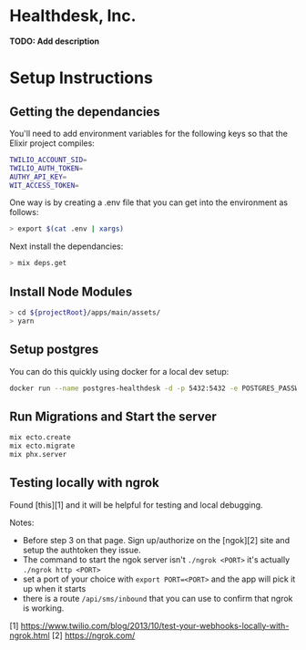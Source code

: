 # Healthdesk, Inc.

**TODO: Add description**

# Setup Instructions

## Getting the dependancies

You'll need to add environment variables for the following keys so that the Elixir project compiles:

```bash
TWILIO_ACCOUNT_SID=
TWILIO_AUTH_TOKEN=
AUTHY_API_KEY=
WIT_ACCESS_TOKEN=
```

One way is by creating a .env file that you can get into the environment as follows:

```bash
> export $(cat .env | xargs)
```

Next install the dependancies:

```bash
> mix deps.get
```

## Install Node Modules

```bash
> cd ${projectRoot}/apps/main/assets/
> yarn
```

## Setup postgres

You can do this quickly using docker for a local dev setup:

```bash
docker run --name postgres-healthdesk -d -p 5432:5432 -e POSTGRES_PASSWORD=postgres -e POSTGRES_DATABASE=healthdesk_dev -e POSTGRES_USER=postgres postgres:alpine
```

## Run Migrations and Start the server

```bash
mix ecto.create
mix ecto.migrate
mix phx.server
```

## Testing locally with ngrok

Found [this][1] and it will be helpful for testing and local debugging.

Notes:
- Before step 3 on that page. Sign up/authorize on the [ngok][2] site and setup the authtoken they issue.
- The command to start the ngok server isn't `./ngrok <PORT>` it's actually `./ngrok http <PORT>`
- set a port of your choice with `export PORT=<PORT>` and the app will pick it up when it starts
- there is a route `/api/sms/inbound` that you can use to confirm that ngrok is working.

[1] https://www.twilio.com/blog/2013/10/test-your-webhooks-locally-with-ngrok.html
[2] https://ngrok.com/
